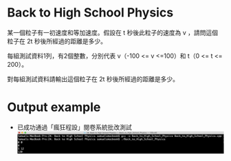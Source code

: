 # Back to High School Physics 

某一個粒子有一初速度和等加速度。假設在 t 秒後此粒子的速度為 v ，請問這個粒子在 2t 秒後所經過的距離是多少。 

每組測試資料1列，有2個整數，分別代表 v（-100 <= v <=100）和 t（0 <= t <= 200）。 

對每組測試資料請輸出這個粒子在 2t 秒後所經過的距離是多少。 

# Output example
* 已成功通過「瘋狂程設」閱卷系統批改測試 
![image](https://github.com/Samuelchi861008/CPE-BackToHighSchoolPhysics_10071/blob/master/結果.png)

